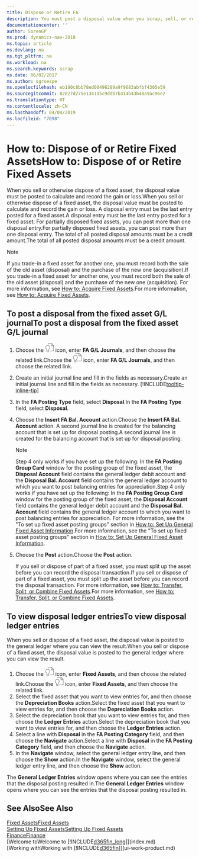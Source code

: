 ```yaml
---
title: Dispose or Retire FA
description: You must post a disposal value when you scrap, sell, or retire a fixed asset.
documentationcenter: ''
author: SorenGP
ms.prod: dynamics-nav-2018
ms.topic: article
ms.devlang: na
ms.tgt_pltfrm: na
ms.workload: na
ms.search.keywords: scrap
ms.date: 06/02/2017
ms.author: sgroespe
ms.openlocfilehash: eb180c8bb78ed00496289a9f9683abfbf4305e59
ms.sourcegitcommit: 02827d275e1341d5c9ddb7b314b43b48a9ac96e2
ms.translationtype: HT
ms.contentlocale: zh-CN
ms.lasthandoff: 04/04/2019
ms.locfileid: "7098"
---
```

# <a name="how-to-dispose-of-or-retire-fixed-assets"></a><span data-ttu-id="6e3d3-103">How to: Dispose of or Retire Fixed Assets</span><span class="sxs-lookup"><span data-stu-id="6e3d3-103">How to: Dispose of or Retire Fixed Assets</span></span>
<span data-ttu-id="6e3d3-104">When you sell or otherwise dispose of a fixed asset, the disposal value must be posted to calculate and record the gain or loss.</span><span class="sxs-lookup"><span data-stu-id="6e3d3-104">When you sell or otherwise dispose of a fixed asset, the disposal value must be posted to calculate and record the gain or loss.</span></span> <span data-ttu-id="6e3d3-105">A disposal entry must be the last entry posted for a fixed asset.</span><span class="sxs-lookup"><span data-stu-id="6e3d3-105">A disposal entry must be the last entry posted for a fixed asset.</span></span> <span data-ttu-id="6e3d3-106">For partially disposed fixed assets, you can post more than one disposal entry.</span><span class="sxs-lookup"><span data-stu-id="6e3d3-106">For partially disposed fixed assets, you can post more than one disposal entry.</span></span> <span data-ttu-id="6e3d3-107">The total of all posted disposal amounts must be a credit amount.</span><span class="sxs-lookup"><span data-stu-id="6e3d3-107">The total of all posted disposal amounts must be a credit amount.</span></span>  

> [!NOTE]  
>   <span data-ttu-id="6e3d3-108">If you trade-in a fixed asset for another one, you must record both the sale of the old asset (disposal) and the purchase of the new one (acquisition).</span><span class="sxs-lookup"><span data-stu-id="6e3d3-108">If you trade-in a fixed asset for another one, you must record both the sale of the old asset (disposal) and the purchase of the new one (acquisition).</span></span> <span data-ttu-id="6e3d3-109">For more information, see [How to: Acquire Fixed Assets](fa-how-acquire.md).</span><span class="sxs-lookup"><span data-stu-id="6e3d3-109">For more information, see [How to: Acquire Fixed Assets](fa-how-acquire.md).</span></span>  

## <a name="to-post-a-disposal-from-the-fixed-asset-gl-journal"></a><span data-ttu-id="6e3d3-110">To post a disposal from the fixed asset G/L journal</span><span class="sxs-lookup"><span data-stu-id="6e3d3-110">To post a disposal from the fixed asset G/L journal</span></span>
1. <span data-ttu-id="6e3d3-111">Choose the ![Search for Page or Report](media/ui-search/search_small.png "Search for Page or Report icon") icon, enter **FA G/L Journals**, and then choose the related link.</span><span class="sxs-lookup"><span data-stu-id="6e3d3-111">Choose the ![Search for Page or Report](media/ui-search/search_small.png "Search for Page or Report icon") icon, enter **FA G/L Journals**, and then choose the related link.</span></span>  
2. <span data-ttu-id="6e3d3-112">Create an initial journal line and fill in the fields as necessary.</span><span class="sxs-lookup"><span data-stu-id="6e3d3-112">Create an initial journal line and fill in the fields as necessary.</span></span> [!INCLUDE[tooltip-inline-tip](includes/tooltip-inline-tip_md.md)]  
3. <span data-ttu-id="6e3d3-113">In the **FA Posting Type** field, select **Disposal**.</span><span class="sxs-lookup"><span data-stu-id="6e3d3-113">In the **FA Posting Type** field, select **Disposal**.</span></span>  
4. <span data-ttu-id="6e3d3-114">Choose the **Insert FA Bal. Account** action.</span><span class="sxs-lookup"><span data-stu-id="6e3d3-114">Choose the **Insert FA Bal. Account** action.</span></span> <span data-ttu-id="6e3d3-115">A second journal line is created for the balancing account that is set up for disposal posting.</span><span class="sxs-lookup"><span data-stu-id="6e3d3-115">A second journal line is created for the balancing account that is set up for disposal posting.</span></span>  

    > [!NOTE]  
   >   <span data-ttu-id="6e3d3-116">Step 4 only works if you have set up the following: In the **FA Posting Group Card** window for the posting group of the fixed asset, the **Disposal Account** field contains the general ledger debit account and the **Disposal Bal. Account** field contains the general ledger account to which you want to post balancing entries for appreciation.</span><span class="sxs-lookup"><span data-stu-id="6e3d3-116">Step 4 only works if you have set up the following: In the **FA Posting Group Card** window for the posting group of the fixed asset, the **Disposal Account** field contains the general ledger debit account and the **Disposal Bal. Account** field contains the general ledger account to which you want to post balancing entries for appreciation.</span></span> <span data-ttu-id="6e3d3-117">For more information, see the "To set up fixed asset posting groups" section in [How to: Set Up General Fixed Asset Information](fa-how-setup-general.md).</span><span class="sxs-lookup"><span data-stu-id="6e3d3-117">For more information, see the "To set up fixed asset posting groups" section in [How to: Set Up General Fixed Asset Information](fa-how-setup-general.md).</span></span>  
5. <span data-ttu-id="6e3d3-118">Choose the **Post** action.</span><span class="sxs-lookup"><span data-stu-id="6e3d3-118">Choose the **Post** action.</span></span>  

    <span data-ttu-id="6e3d3-119">If you sell or dispose of part of a fixed asset, you must split up the asset before you can record the disposal transaction.</span><span class="sxs-lookup"><span data-stu-id="6e3d3-119">If you sell or dispose of part of a fixed asset, you must split up the asset before you can record the disposal transaction.</span></span> <span data-ttu-id="6e3d3-120">For more information, see [How to: Transfer, Split, or Combine Fixed Assets](fa-how-trans-split-combine.md).</span><span class="sxs-lookup"><span data-stu-id="6e3d3-120">For more information, see [How to: Transfer, Split, or Combine Fixed Assets](fa-how-trans-split-combine.md).</span></span>  

## <a name="to-view-disposal-ledger-entries"></a><span data-ttu-id="6e3d3-121">To view disposal ledger entries</span><span class="sxs-lookup"><span data-stu-id="6e3d3-121">To view disposal ledger entries</span></span>
<span data-ttu-id="6e3d3-122">When you sell or dispose of a fixed asset, the disposal value is posted to the general ledger where you can view the result.</span><span class="sxs-lookup"><span data-stu-id="6e3d3-122">When you sell or dispose of a fixed asset, the disposal value is posted to the general ledger where you can view the result.</span></span>  

1. <span data-ttu-id="6e3d3-123">Choose the ![Search for Page or Report](media/ui-search/search_small.png "Search for Page or Report icon") icon, enter **Fixed Assets**, and then choose the related link.</span><span class="sxs-lookup"><span data-stu-id="6e3d3-123">Choose the ![Search for Page or Report](media/ui-search/search_small.png "Search for Page or Report icon") icon, enter **Fixed Assets**, and then choose the related link.</span></span>  
2. <span data-ttu-id="6e3d3-124">Select the fixed asset that you want to view entries for, and then choose the **Depreciation Books** action.</span><span class="sxs-lookup"><span data-stu-id="6e3d3-124">Select the fixed asset that you want to view entries for, and then choose the **Depreciation Books** action.</span></span>  
3. <span data-ttu-id="6e3d3-125">Select the depreciation book that you want to view entries for, and then choose the **Ledger Entries** action.</span><span class="sxs-lookup"><span data-stu-id="6e3d3-125">Select the depreciation book that you want to view entries for, and then choose the **Ledger Entries** action.</span></span>  
4. <span data-ttu-id="6e3d3-126">Select a line with **Disposal** in the **FA Posting Category** field, and then choose the **Navigate** action.</span><span class="sxs-lookup"><span data-stu-id="6e3d3-126">Select a line with **Disposal** in the **FA Posting Category** field, and then choose the **Navigate** action.</span></span>  
5. <span data-ttu-id="6e3d3-127">In the **Navigate** window, select the general ledger entry line, and then choose the **Show** action.</span><span class="sxs-lookup"><span data-stu-id="6e3d3-127">In the **Navigate** window, select the general ledger entry line, and then choose the **Show** action.</span></span>  

<span data-ttu-id="6e3d3-128">The **General Ledger Entries** window opens where you can see the entries that the disposal posting resulted in.</span><span class="sxs-lookup"><span data-stu-id="6e3d3-128">The **General Ledger Entries** window opens where you can see the entries that the disposal posting resulted in.</span></span>  

## <a name="see-also"></a><span data-ttu-id="6e3d3-129">See Also</span><span class="sxs-lookup"><span data-stu-id="6e3d3-129">See Also</span></span>
[<span data-ttu-id="6e3d3-130">Fixed Assets</span><span class="sxs-lookup"><span data-stu-id="6e3d3-130">Fixed Assets</span></span>](fa-manage.md)  
[<span data-ttu-id="6e3d3-131">Setting Up Fixed Assets</span><span class="sxs-lookup"><span data-stu-id="6e3d3-131">Setting Up Fixed Assets</span></span>](fa-setup.md)  
[<span data-ttu-id="6e3d3-132">Finance</span><span class="sxs-lookup"><span data-stu-id="6e3d3-132">Finance</span></span>](finance.md)  
[<span data-ttu-id="6e3d3-133">Welcome to</span><span class="sxs-lookup"><span data-stu-id="6e3d3-133">Welcome to</span></span> [!INCLUDE[d365fin_long](includes/d365fin_long_md.md)]](index.md)  
[<span data-ttu-id="6e3d3-134">Working with</span><span class="sxs-lookup"><span data-stu-id="6e3d3-134">Working with</span></span> [!INCLUDE[d365fin](includes/d365fin_md.md)]](ui-work-product.md)
